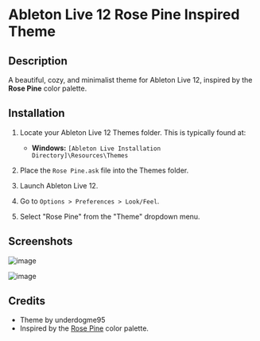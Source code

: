 # Ableton Live 12 Rose Pine Inspired Theme

## Description

A beautiful, cozy, and minimalist theme for Ableton Live 12, inspired by the **Rose Pine** color palette.

## Installation

1. Locate your Ableton Live 12 Themes folder. This is typically found at:
   - **Windows:** `[Ableton Live Installation Directory]\Resources\Themes`

2. Place the `Rose Pine.ask` file into the Themes folder.

3. Launch Ableton Live 12.

4. Go to `Options > Preferences > Look/Feel`.

5. Select "Rose Pine" from the "Theme" dropdown menu.

## Screenshots

![image](https://github.com/user-attachments/assets/683008e5-4457-4f5b-8072-27804ac1f5f7)

![image](https://github.com/user-attachments/assets/e2ea8be2-b84f-4ba4-a40d-addff7a189e1)



## Credits

- Theme by underdogme95
- Inspired by the [Rose Pine](https://rosepinetheme.com/) color palette. 
